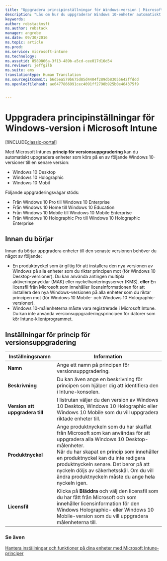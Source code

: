 ```yaml
---
title: "Uppgradera principinställningar för Windows-version | Microsoft Docs"
description: "Läs om hur du uppgraderar Windows 10-enheter automatiskt till den senaste versionen med Intune."
keywords: 
author: robstackmsft
ms.author: robstack
manager: angrobe
ms.date: 09/30/2016
ms.topic: article
ms.prod: 
ms.service: microsoft-intune
ms.technology: 
ms.assetid: 8589866a-3f13-489b-a5cd-cee017d16d54
ms.reviewer: jeffgilb
ms.suite: ems
translationtype: Human Translation
ms.sourcegitcommit: b6d5ea579b675d85d4404f289db83055642ffddd
ms.openlocfilehash: ae6477866991cec4091ff2790b925b0e464375f9


---
```


# <a name="windows-edition-upgrade-policy-settings-in-microsoft-intune"></a>Uppgradera principinställningar för Windows-version i Microsoft Intune

[!INCLUDE[classic-portal](../includes/classic-portal.md)]

Med Microsoft Intunes **princip för versionsuppgradering** kan du automatiskt uppgradera enheter som körs på en av följande Windows 10-versioner till en senare version:
* Windows 10 Desktop
* Windows 10 Holographic
* Windows 10 Mobil

Följande uppgraderingsvägar stöds:
- Från Windows 10 Pro till Windows 10 Enterprise
- Från Windows 10 Home till Windows 10 Education
- Från Windows 10 Mobile till Windows 10 Mobile Enterprise
- Från Windows 10 Holographic Pro till Windows 10 Holographic Enterprise

## <a name="before-you-start"></a>Innan du börjar
Innan du börjar uppgradera enheter till den senaste versionen behöver du något av följande:
* En produktnyckel som är giltig för att installera den nya versionen av Windows på alla enheter som du riktar principen mot (för Windows 10 Desktop-versioner). Du kan använda antingen multipla aktiveringsnycklar (MAK) eller nyckelhanteringsserver (KMS).
**eller** En licensfil från Microsoft som innehåller licensinformationen för att installera den nya Windows-versionen på alla enheter som du riktar principen mot (för Windows 10 Mobile- och Windows 10 Holographic-versioner).
* Windows 10-målenheterna måste vara registrerade i Microsoft Intune. Du kan inte använda versionsuppgraderingsprincipen för datorer som kör Intune-klientprogrammet.

## <a name="edition-upgrade-policy-settings"></a>Inställningar för princip för versionsuppgradering

|Inställningsnamn|Information|
|-|-|
|**Namn**|Ange ett namn på principen för versionsuppgradering.|
|**Beskrivning**|Du kan även ange en beskrivning för principen som hjälper dig att identifiera den i Intune-konsolen.
|**Version att uppgradera till**|I listrutan väljer du den version av Windows 10 Desktop, Windows 10 Holographic eller Windows 10 Mobile som du vill uppgradera riktade enheter till.
|**Produktnyckel**|Ange produktnyckeln som du har skaffat från Microsoft som kan användas för att uppgradera alla Windows 10 Desktop-målenheter.<br>När du har skapat en princip som innehåller en produktnyckel kan du inte redigera produktnyckeln senare. Det beror på att nyckeln döljs av säkerhetsskäl. Om du vill ändra produktnyckeln måste du ange hela nyckeln igen.
|**Licensfil**|Klicka på **Bläddra** och välj den licensfil som du har fått från Microsoft och som innehåller licensinformation för den Windows Holographic- eller Windows 10 Mobile-version som du vill uppgradera målenheterna till.

### <a name="see-also"></a>Se även
[Hantera inställningar och funktioner på dina enheter med Microsoft Intune-principer](manage-settings-and-features-on-your-devices-with-microsoft-intune-policies.md)



<!--HONumber=Dec16_HO2-->


